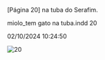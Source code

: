 [Página 20]
na tuba do Serafim.

miolo_tem gato na tuba.indd 20

02/10/2024 10:24:50

![20](./img/page_20-01.jpg)
